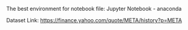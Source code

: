 The best environment for notebook file: Jupyter Notebook - anaconda

Dataset Link: https://finance.yahoo.com/quote/META/history?p=META